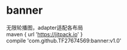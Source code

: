 # banner
无限轮播图，adapter适配各布局
<br>  maven { url 'https://jitpack.io' }
<br>  compile 'com.github.TF27674569:banner:v1.0'
